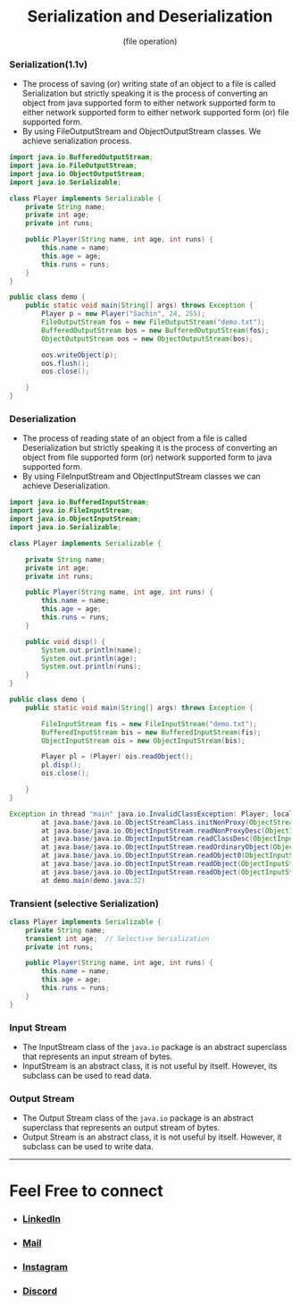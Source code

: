 <h1 align="center"> Serialization and Deserialization </h1>
<p align="center" > (file operation) </p>

### Serialization(1.1v)
+ The process of saving (or) writing state of an object to a file is called Serialization but strictly speaking it is the process of converting an object from java supported form to either network supported form to either network supported form to either network supported form (or) file supported form.
+ By using FileOutputStream and ObjectOutputStream classes. We achieve serialization process.

```java
import java.io.BufferedOutputStream;
import java.io.FileOutputStream;
import java.io.ObjectOutputStream;
import java.io.Serializable;

class Player implements Serializable {
    private String name;
    private int age;
    private int runs;

    public Player(String name, int age, int runs) {
        this.name = name;
        this.age = age;
        this.runs = runs;
    }
}

public class demo {
    public static void main(String[] args) throws Exception {
        Player p = new Player("Sachin", 24, 255);
        FileOutputStream fos = new FileOutputStream("demo.txt");
        BufferedOutputStream bos = new BufferedOutputStream(fos);
        ObjectOutputStream oos = new ObjectOutputStream(bos);

        oos.writeObject(p);
        oos.flush();
        oos.close();

    }
}
```



### Deserialization 
+ The process of reading state of an object from a file is called Deserialization but strictly speaking it is the process of converting an object from file supported form (or) network supported form to java supported form.
+ By using FileInputStream and ObjectInputStream classes we can achieve Deserialization.

```java
import java.io.BufferedInputStream;
import java.io.FileInputStream;
import java.io.ObjectInputStream;
import java.io.Serializable;

class Player implements Serializable {

    private String name;
    private int age;
    private int runs;

    public Player(String name, int age, int runs) {
        this.name = name;
        this.age = age;
        this.runs = runs;
    }

    public void disp() {
        System.out.println(name);
        System.out.println(age);
        System.out.println(runs);
    }
}

public class demo {
    public static void main(String[] args) throws Exception {

        FileInputStream fis = new FileInputStream("demo.txt");
        BufferedInputStream bis = new BufferedInputStream(fis);
        ObjectInputStream ois = new ObjectInputStream(bis);

        Player pl = (Player) ois.readObject();
        pl.disp();
        ois.close();

    }
}

```

```java
Exception in thread "main" java.io.InvalidClassException: Player; local class incompatible: stream classdesc serialVersionUID = -6023507081811510214, local class serialVersionUID = 9134839684087160594
        at java.base/java.io.ObjectStreamClass.initNonProxy(ObjectStreamClass.java:601)
        at java.base/java.io.ObjectInputStream.readNonProxyDesc(ObjectInputStream.java:2062)
        at java.base/java.io.ObjectInputStream.readClassDesc(ObjectInputStream.java:1909)
        at java.base/java.io.ObjectInputStream.readOrdinaryObject(ObjectInputStream.java:2235)
        at java.base/java.io.ObjectInputStream.readObject0(ObjectInputStream.java:1744)
        at java.base/java.io.ObjectInputStream.readObject(ObjectInputStream.java:514)
        at java.base/java.io.ObjectInputStream.readObject(ObjectInputStream.java:472)
        at demo.main(demo.java:32)

```

### Transient (selective Serialization)
```java
class Player implements Serializable {
    private String name;
    transient int age;  // Selective Serialization
    private int runs;

    public Player(String name, int age, int runs) {
        this.name = name;
        this.age = age;
        this.runs = runs;
    }
}
```


### Input Stream
+ The InputStream class of the `java.io` package is an abstract superclass that represents an input stream of bytes.
+ InputStream is an abstract class, it is not useful by itself. However, its subclass can be used to read data.

### Output Stream
+ The Output Stream class of the `java.io` package is an abstract superclass that represents an output stream of bytes.
+ Output Stream is an abstract class, it is not useful by itself. However, it subclass can be used  to write data.


***

# Feel Free to connect
+ ### [LinkedIn](https://www.linkedin.com/in/saurabhbahadur) 
+ ### [Mail](mailto:singhsaurabhbahadur@gmail.com)
+ ### [Instagram](https://www.instagram.com/saurabhbahadur_)
+ ### [Discord](https://discord.gg/aQR27Bg7de)


